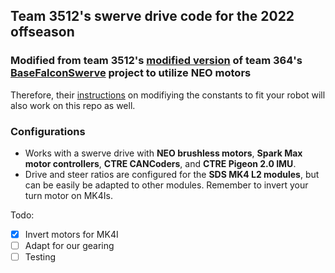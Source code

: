 ## Team 3512's swerve drive code for the 2022 offseason
### Modified from team 3512's [modified version](https://github.com/frc3512/swervebot-2022) of team 364's [BaseFalconSwerve](https://github.com/Team364/BaseFalconSwerve) project to utilize __NEO motors__

Therefore, their [instructions](https://github.com/Team364/BaseFalconSwerve#setting-constants) on modifiying the constants to fit your robot will also work on this repo as well.

### Configurations
- Works with a swerve drive with __NEO brushless motors__, __Spark Max motor controllers__, __CTRE CANCoders__, and __CTRE Pigeon 2.0 IMU__.
- Drive and steer ratios are configured for the __SDS MK4 L2 modules__, but can be easily be adapted to other modules. Remember to invert your turn motor on MK4Is.


Todo:

- [x] Invert motors for MK4I
- [ ] Adapt for our gearing
- [ ] Testing